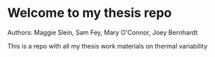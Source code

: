 # Welcome to my thesis repo 
Authors: Maggie Slein, Sam Fey, Mary O'Connor, Joey Bernhardt

This is a repo with all my thesis work materials on thermal variability
